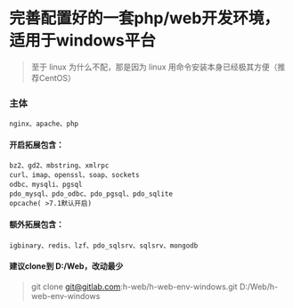 # 完善配置好的一套php/web开发环境，适用于windows平台
> 至于 linux 为什么不配，那是因为 linux 用命令安装本身已经极其方便（推荐CentOS）
### 主体
```
nginx、apache、php
```
#### 开启拓展包含：
```
bz2、gd2、mbstring、xmlrpc
curl、imap、openssl、soap、sockets
odbc、mysqli、pgsql
pdo_mysql、pdo_odbc、pdo_pgsql、pdo_sqlite
opcache( >7.1默认开启)
```
#### 额外拓展包含：
```
igbinary、redis、lzf、pdo_sqlsrv、sqlsrv、mongodb
```

#### 建议clone到 **D:/Web**，改动最少
> git clone git@gitlab.com:h-web/h-web-env-windows.git D:/Web/h-web-env-windows